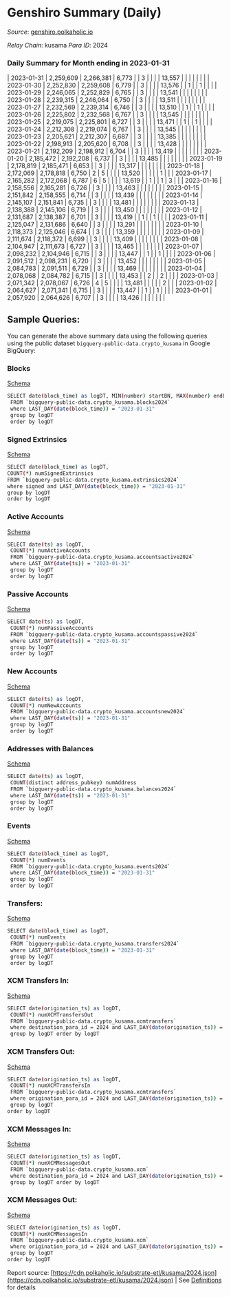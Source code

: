 # Genshiro Summary (Daily)

_Source_: [genshiro.polkaholic.io](https://genshiro.polkaholic.io)

*Relay Chain*: kusama
*Para ID*: 2024



### Daily Summary for Month ending in 2023-01-31


| 2023-01-31 | 2,259,609 | 2,266,381 | 6,773 |  | 3 |  |  |  | 13,557 |   |   |   |  |  |  |
| 2023-01-30 | 2,252,830 | 2,259,608 | 6,779 |  | 3 |  |  |  | 13,576 |   | 1  |   | 1 |  |  |
| 2023-01-29 | 2,246,065 | 2,252,829 | 6,765 |  | 3 |  |  |  | 13,541 |   |   |   |  |  |  |
| 2023-01-28 | 2,239,315 | 2,246,064 | 6,750 |  | 3 |  |  |  | 13,511 |   |   |   |  |  |  |
| 2023-01-27 | 2,232,569 | 2,239,314 | 6,746 |  | 3 |  |  |  | 13,510 |   | 1  |   | 1 |  |  |
| 2023-01-26 | 2,225,802 | 2,232,568 | 6,767 |  | 3 |  |  |  | 13,545 |   |   |   |  |  |  |
| 2023-01-25 | 2,219,075 | 2,225,801 | 6,727 |  | 3 |  |  |  | 13,471 |   | 1  |   | 1 |  |  |
| 2023-01-24 | 2,212,308 | 2,219,074 | 6,767 |  | 3 |  |  |  | 13,545 |   |   |   |  |  |  |
| 2023-01-23 | 2,205,621 | 2,212,307 | 6,687 |  | 3 |  |  |  | 13,385 |   |   |   |  |  |  |
| 2023-01-22 | 2,198,913 | 2,205,620 | 6,708 |  | 3 |  |  |  | 13,428 |   |   |   |  |  |  |
| 2023-01-21 | 2,192,209 | 2,198,912 | 6,704 |  | 3 |  |  |  | 13,419 |   |   |   |  |  |  |
| 2023-01-20 | 2,185,472 | 2,192,208 | 6,737 |  | 3 |  |  |  | 13,485 |   |   |   |  |  |  |
| 2023-01-19 | 2,178,819 | 2,185,471 | 6,653 |  | 3 |  |  |  | 13,317 |   |   |   |  |  |  |
| 2023-01-18 | 2,172,069 | 2,178,818 | 6,750 | 2 | 5 |  |  |  | 13,520 |   |   |   |  | 1 |  |
| 2023-01-17 | 2,165,282 | 2,172,068 | 6,787 | 6 | 5 |  |  |  | 13,619 |   | 1  |   | 1 | 3 |  |
| 2023-01-16 | 2,158,556 | 2,165,281 | 6,726 |  | 3 |  |  |  | 13,463 |   |   |   |  |  |  |
| 2023-01-15 | 2,151,842 | 2,158,555 | 6,714 |  | 3 |  |  |  | 13,439 |   |   |   |  |  |  |
| 2023-01-14 | 2,145,107 | 2,151,841 | 6,735 |  | 3 |  |  |  | 13,481 |   |   |   |  |  |  |
| 2023-01-13 | 2,138,388 | 2,145,106 | 6,719 |  | 3 |  |  |  | 13,450 |   |   |   |  |  |  |
| 2023-01-12 | 2,131,687 | 2,138,387 | 6,701 |  | 3 |  |  |  | 13,419 |   | 1  |   | 1 |  |  |
| 2023-01-11 | 2,125,047 | 2,131,686 | 6,640 |  | 3 |  |  |  | 13,291 |   |   |   |  |  |  |
| 2023-01-10 | 2,118,373 | 2,125,046 | 6,674 |  | 3 |  |  |  | 13,359 |   |   |   |  |  |  |
| 2023-01-09 | 2,111,674 | 2,118,372 | 6,699 |  | 3 |  |  |  | 13,409 |   |   |   |  |  |  |
| 2023-01-08 | 2,104,947 | 2,111,673 | 6,727 |  | 3 |  |  |  | 13,465 |   |   |   |  |  |  |
| 2023-01-07 | 2,098,232 | 2,104,946 | 6,715 |  | 3 |  |  |  | 13,447 |   | 1  |   | 1 |  |  |
| 2023-01-06 | 2,091,512 | 2,098,231 | 6,720 |  | 3 |  |  |  | 13,452 |   |   |   |  |  |  |
| 2023-01-05 | 2,084,783 | 2,091,511 | 6,729 |  | 3 |  |  |  | 13,469 |   |   |   |  |  |  |
| 2023-01-04 | 2,078,068 | 2,084,782 | 6,715 |  | 3 |  |  |  | 13,453 |   | 2  |   | 2 |  |  |
| 2023-01-03 | 2,071,342 | 2,078,067 | 6,726 | 4 | 5 |  |  |  | 13,481 |   |   |   |  | 2 |  |
| 2023-01-02 | 2,064,627 | 2,071,341 | 6,715 |  | 3 |  |  |  | 13,447 |   | 1  |   | 1 |  |  |
| 2023-01-01 | 2,057,920 | 2,064,626 | 6,707 |  | 3 |  |  |  | 13,426 |   |   |   |  |  |  |

## Sample Queries:
You can generate the above summary data using the following queries using the public dataset `bigquery-public-data.crypto_kusama` in Google BigQuery:


### Blocks 

[Schema](https://github.com/colorfulnotion/substrate-etl/blob/main/schema/blocks.json)

```bash
SELECT date(block_time) as logDT, MIN(number) startBN, MAX(number) endBN, COUNT(*) numBlocks 
 FROM `bigquery-public-data.crypto_kusama.blocks2024`  
 where LAST_DAY(date(block_time)) = "2023-01-31" 
 group by logDT 
 order by logDT
```

### Signed Extrinsics 

[Schema](https://github.com/colorfulnotion/substrate-etl/blob/main/schema/extrinsics.json)

```bash
SELECT date(block_time) as logDT, 
COUNT(*) numSignedExtrinsics 
FROM `bigquery-public-data.crypto_kusama.extrinsics2024`  
where signed and LAST_DAY(date(block_time)) = "2023-01-31" 
group by logDT 
order by logDT
```

### Active Accounts 

[Schema](https://github.com/colorfulnotion/substrate-etl/blob/main/schema/accountsactive.json)

```bash
SELECT date(ts) as logDT, 
 COUNT(*) numActiveAccounts 
 FROM `bigquery-public-data.crypto_kusama.accountsactive2024` 
 where LAST_DAY(date(ts)) = "2023-01-31" 
 group by logDT 
 order by logDT
```

### Passive Accounts 

[Schema](https://github.com/colorfulnotion/substrate-etl/blob/main/schema/accountspassive.json)

```bash
SELECT date(ts) as logDT, 
 COUNT(*) numPassiveAccounts 
 FROM `bigquery-public-data.crypto_kusama.accountspassive2024` 
 where LAST_DAY(date(ts)) = "2023-01-31" 
 group by logDT 
 order by logDT
```

### New Accounts 

[Schema](https://github.com/colorfulnotion/substrate-etl/blob/main/schema/accountsnew.json)

```bash
SELECT date(ts) as logDT, 
 COUNT(*) numNewAccounts 
 FROM `bigquery-public-data.crypto_kusama.accountsnew2024` 
 where LAST_DAY(date(ts)) = "2023-01-31" 
 group by logDT
 order by logDT
```

### Addresses with Balances 

[Schema](https://github.com/colorfulnotion/substrate-etl/blob/main/schema/balances.json)

```bash
SELECT date(ts) as logDT,
 COUNT(distinct address_pubkey) numAddress 
 FROM `bigquery-public-data.crypto_kusama.balances2024` 
 where LAST_DAY(date(ts)) = "2023-01-31" 
 group by logDT 
 order by logDT
```

### Events 

[Schema](https://github.com/colorfulnotion/substrate-etl/blob/main/schema/events.json)

```bash
SELECT date(block_time) as logDT, 
 COUNT(*) numEvents 
 FROM `bigquery-public-data.crypto_kusama.events2024` 
 where LAST_DAY(date(block_time)) = "2023-01-31" 
 group by logDT 
 order by logDT
```

### Transfers:

[Schema](https://github.com/colorfulnotion/substrate-etl/blob/main/schema/transfers.json)

```bash
SELECT date(block_time) as logDT, 
 COUNT(*) numEvents 
 FROM `bigquery-public-data.crypto_kusama.transfers2024` 
 where LAST_DAY(date(block_time)) = "2023-01-31" 
 group by logDT 
 order by logDT
```

### XCM Transfers In: 

[Schema](https://github.com/colorfulnotion/substrate-etl/blob/main/schema/xcmtransfers.json)

```bash
SELECT date(origination_ts) as logDT, 
 COUNT(*) numXCMTransfersOut 
 FROM `bigquery-public-data.crypto_kusama.xcmtransfers` 
 where destination_para_id = 2024 and LAST_DAY(date(origination_ts)) = "2023-01-31" 
 group by logDT order by logDT
```

### XCM Transfers Out: 

[Schema](https://github.com/colorfulnotion/substrate-etl/blob/main/schema/xcmtransfers.json)

```bash
SELECT date(origination_ts) as logDT, 
 COUNT(*) numXCMTransfersIn 
 FROM `bigquery-public-data.crypto_kusama.xcmtransfers` 
 where origination_para_id = 2024 and LAST_DAY(date(origination_ts)) = "2023-01-31" 
 group by logDT 
order by logDT
```

### XCM Messages In: 

[Schema](https://github.com/colorfulnotion/substrate-etl/blob/main/schema/xcm.json)

```bash
SELECT date(origination_ts) as logDT, 
 COUNT(*) numXCMMessagesOut 
 FROM `bigquery-public-data.crypto_kusama.xcm` 
 where destination_para_id = 2024 and LAST_DAY(date(origination_ts)) = "2023-01-31" 
 group by logDT order by logDT
```

### XCM Messages Out: 

[Schema](https://github.com/colorfulnotion/substrate-etl/blob/main/schema/xcm.json)

```bash
SELECT date(origination_ts) as logDT, 
 COUNT(*) numXCMMessagesIn 
 FROM `bigquery-public-data.crypto_kusama.xcm` 
 where origination_para_id = 2024 and LAST_DAY(date(origination_ts)) = "2023-01-31" 
 group by logDT 
order by logDT
```


Report source: [https://cdn.polkaholic.io/substrate-etl/kusama/2024.json](https://cdn.polkaholic.io/substrate-etl/kusama/2024.json) | See [Definitions](/DEFINITIONS.md) for details
